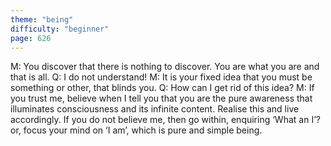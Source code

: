 ```yaml
---
theme: "being"
difficulty: "beginner"
page: 626
---
```


M: You discover that there is nothing to discover. You are what you are and that is all. Q: I do not understand! M: It is your fixed idea that you must be something or other, that blinds you. Q: How can I get rid of this idea? M: If you trust me, believe when I tell you that you are the pure awareness that illuminates consciousness and its infinite content. Realise this and live accordingly. If you do not believe me, then go within, enquiring ‘What an I’? or, focus your mind on ‘I am’, which is pure and simple being.